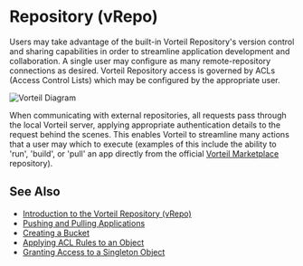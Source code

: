 # Repository (vRepo)

Users may take advantage of the built-in Vorteil Repository's version control and sharing capabilities in order to streamline application development and collaboration. A single user may configure as many remote-repository connections as desired. Vorteil Repository access is governed by ACLs (Access Control Lists) which may be configured by the appropriate user.

![Vorteil Diagram](https://downloads.vorteil.io/assets/vorteil-diagram.png)

When communicating with external repositories, all requests pass through the local Vorteil server, applying appropriate authentication details to the request behind the scenes. This enables Vorteil to streamline many actions that a user may which to execute (examples of this include the ability to 'run', 'build', or 'pull' an app directly from the official [Vorteil Marketplace](https://marketplace.vorteil.io) repository).

## See Also
- [Introduction to the Vorteil Repository (vRepo)](../../../repository/introduction/introduction_to_vrepo)
- [Pushing and Pulling Applications](../../../repository/sharing/pushing_pulling_apps)
- [Creating a Bucket](../../../repository/buckets/creating_a_bucket)
- [Applying ACL Rules to an Object](../../../repository/acls/applying_acl_rules)
- [Granting Access to a Singleton Object](../../../repository/acls/granting_access_to_singleton) 